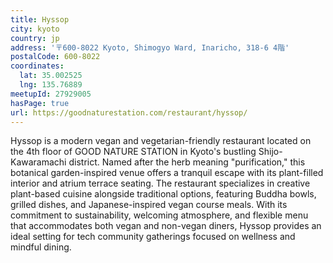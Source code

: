 ```yaml
---
title: Hyssop
city: kyoto
country: jp
address: '〒600-8022 Kyoto, Shimogyo Ward, Inaricho, 318-6 4階'
postalCode: 600-8022
coordinates:
  lat: 35.002525
  lng: 135.76889
meetupId: 27929005
hasPage: true
url: https://goodnaturestation.com/restaurant/hyssop/
---
```


Hyssop is a modern vegan and vegetarian-friendly restaurant located on the 4th floor of GOOD NATURE STATION in Kyoto's bustling Shijo-Kawaramachi district. Named after the herb meaning "purification," this botanical garden-inspired venue offers a tranquil escape with its plant-filled interior and atrium terrace seating. The restaurant specializes in creative plant-based cuisine alongside traditional options, featuring Buddha bowls, grilled dishes, and Japanese-inspired vegan course meals. With its commitment to sustainability, welcoming atmosphere, and flexible menu that accommodates both vegan and non-vegan diners, Hyssop provides an ideal setting for tech community gatherings focused on wellness and mindful dining.

